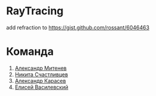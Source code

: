 # RayTracing
add refraction to https://gist.github.com/rossant/6046463 

# Команда
1. [Александр Митенев](https://github.com/mitenevav)
2. [Никита Счастливцев](https://github.com/NikitaS4)
3. [Александр Карасев](https://github.com/MethaHardworker)
4. [Елисей Василевский](https://github.com/re1nex)
